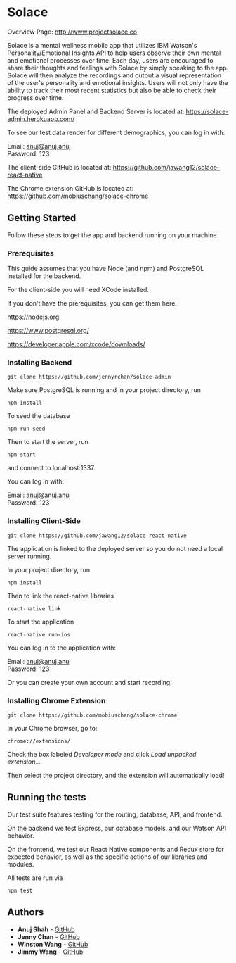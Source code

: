 # Solace
  
 Overview Page: http://www.projectsolace.co 
  
Solace is a mental wellness mobile app that utilizes IBM Watson's Personality/Emotional Insights API to help users observe their own mental and emotional processes over time. Each day, users are encouraged to share their thoughts and feelings with Solace by simply speaking to the app. Solace will then analyze the recordings and output a visual representation of the user's personality and emotional insights. Users will not only have the ability to track their most recent statistics but also be able to check their progress over time.

The deployed Admin Panel and Backend Server is located at: https://solace-admin.herokuapp.com/

To see our test data render for different demographics, you can log in with:
  
Email: anuj@anuj.anuj  
Password: 123  

The client-side GitHub is located at: https://github.com/jawang12/solace-react-native

The Chrome extension GitHub is located at: https://github.com/mobiuschang/solace-chrome

## Getting Started
  
Follow these steps to get the app and backend running on your machine.

### Prerequisites
  
This guide assumes that you have Node (and npm) and PostgreSQL installed for the backend. 
  
For the client-side you will need XCode installed. 
  
If you don't have the prerequisites, you can get them here: 
  
https://nodejs.org
  
https://www.postgresql.org/
  
https://developer.apple.com/xcode/downloads/
  
### Installing Backend
  
```
git clone https://github.com/jennyrchan/solace-admin
```
  
Make sure PostgreSQL is running and in your project directory, run
  
```
npm install
```
  
To seed the database
  
```
npm run seed
```
  
Then to start the server, run
  
```
npm start
```
  
and connect to localhost:1337.
  
You can log in with:  
  
Email: anuj@anuj.anuj  
Password: 123
  
### Installing Client-Side
  
```
git clone https://github.com/jawang12/solace-react-native
```
  
The application is linked to the deployed server so you do not need a local server running.
  
In your project directory, run
  
```
npm install
```
  
Then to link the react-native libraries
  
```
react-native link
```
  
To start the application
  
```
react-native run-ios
```

You can log in to the application with:   

Email: anuj@anuj.anuj  
Password: 123  
     
Or you can create your own account and start recording!

### Installing Chrome Extension
  
```
git clone https://github.com/mobiuschang/solace-chrome
```

In your Chrome browser, go to:
  
```
chrome://extensions/
```
  
Check the box labeled *Developer mode* and click *Load unpacked extension...*

Then select the project directory, and the extension will automatically load!
  
## Running the tests
  
Our test suite features testing for the routing, database, API, and frontend. 
  
On the backend we test Express, our database models, and our Watson API behavior. 

On the frontend, we test our React Native components and Redux store for expected behavior, as well as the specific actions of our libraries and modules.

All tests are run via
  
```
npm test
```
  
## Authors

* **Anuj Shah** - [GitHub](https://github.com/anujshah108)
* **Jenny Chan** - [GitHub](https://github.com/jennyrchan)
* **Winston Wang** - [GitHub](https://github.com/mobiuschang)
* **Jimmy Wang** - [GitHub](https://github.com/jawang12)
